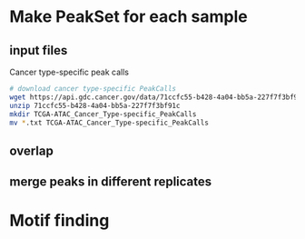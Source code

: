 # Make PeakSet for each sample
## input files
Cancer type-specific peak calls

```bash
# download cancer type-specific PeakCalls
wget https://api.gdc.cancer.gov/data/71ccfc55-b428-4a04-bb5a-227f7f3bf91c
unzip 71ccfc55-b428-4a04-bb5a-227f7f3bf91c
mkdir TCGA-ATAC_Cancer_Type-specific_PeakCalls
mv *.txt TCGA-ATAC_Cancer_Type-specific_PeakCalls
```
## overlap
## merge peaks in different replicates
# Motif finding

<!--stackedit_data:
eyJoaXN0b3J5IjpbLTE5OTUyNDYzODQsLTE1MTkzODI0MTYsLT
M0MjE2MzcxLC0xOTUxMDQzMDI3XX0=
-->